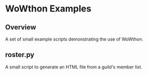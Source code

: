 ﻿# WoWthon Examples #
## Overview ##
A set of small example scripts demonstrating the use of WoWthon.

## roster.py ##
A small script to generate an HTML file from a guild's member list.